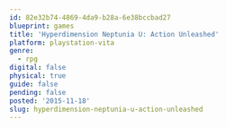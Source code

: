 ```yaml
---
id: 82e32b74-4869-4da9-b28a-6e38bccbad27
blueprint: games
title: 'Hyperdimension Neptunia U: Action Unleashed'
platform: playstation-vita
genre:
  - rpg
digital: false
physical: true
guide: false
pending: false
posted: '2015-11-18'
slug: hyperdimension-neptunia-u-action-unleashed
---
```

